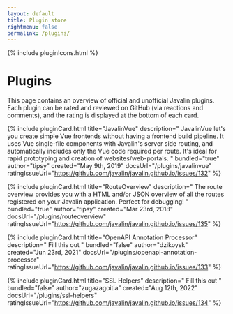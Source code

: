 ```yaml
---
layout: default
title: Plugin store
rightmenu: false
permalink: /plugins/
---
```


{% include pluginIcons.html %}

<h1 class="no-margin-top">Plugins</h1>
This page contains an overview of official and unofficial Javalin plugins.
Each plugin can be rated and reviewed on GitHub (via reactions and comments),
and the rating is displayed at the bottom of each card.

{% include pluginCard.html
    title="JavalinVue"
    description="
        JavalinVue let's you create simple Vue frontends without having a frontend build pipeline.
        It uses Vue single-file components with Javalin's server side routing,
        and automatically includes only the Vue code required per route.
        It's ideal for rapid prototyping and creation of websites/web-portals.
    "
    bundled="true"
    author="tipsy"
    created="May 9th, 2019"
    docsUrl="/plugins/javalinvue"
    ratingIssueUrl="https://github.com/javalin/javalin.github.io/issues/132"
%}

{% include pluginCard.html
    title="RouteOverview"
    description="
        The route overview provides you with a HTML and/or JSON overview of all the routes
        registered on your Javalin application. Perfect for debugging!
    "
    bundled="true"
    author="tipsy"
    created="Mar 23rd, 2018"
    docsUrl="/plugins/routeoverview"
    ratingIssueUrl="https://github.com/javalin/javalin.github.io/issues/135"
%}

{% include pluginCard.html
    title="OpenAPI Annotation Processor"
    description="
        Fill this out
    "
    bundled="false"
    author="dzikoysk"
    created="Jun 23rd, 2021"
    docsUrl="/plugins/openapi-annotation-processor"
    ratingIssueUrl="https://github.com/javalin/javalin.github.io/issues/133"
%}

{% include pluginCard.html
    title="SSL Helpers"
    description="
        Fill this out
    "
    bundled="false"
    author="zugazagoitia"
    created="Aug 12th, 2022"
    docsUrl="/plugins/ssl-helpers"
    ratingIssueUrl="https://github.com/javalin/javalin.github.io/issues/134"
%}
